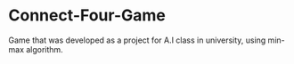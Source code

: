 # Connect-Four-Game
Game that was developed as a project for A.I class in university, using min-max algorithm.
